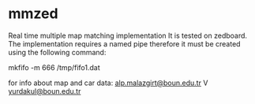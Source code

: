 # mmzed
Real time multiple map matching implementation 
It is tested on zedboard.
The implementation requires a named pipe therefore it must be created using the following command:

mkfifo -m 666 /tmp/fifo1.dat

for info about map and car data: alp.malazgirt@boun.edu.tr V yurdakul@boun.edu.tr

